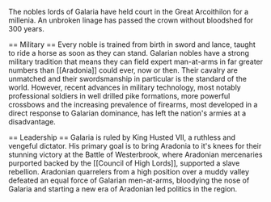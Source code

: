 The nobles lords of Galaria have held court in the Great Arcoithilon for a millenia. An unbroken linage has passed the crown without bloodshed for 300 years. 

== Military ==
Every noble is trained from birth in sword and lance, taught to ride a horse as soon as they can stand. Galarian nobles have a strong military tradition that means they can field expert man-at-arms in far greater numbers than [[Aradonia]] could ever, now or then. Their cavalry are unmatched and their swordsmanship in particular is the standard of the world. However, recent advances in military technology, most notably professional soldiers in well drilled pike formations, more powerful crossbows and the increasing prevalence of firearms, most developed in a direct response to Galarian dominance, has left the nation's armies at a disadvantage. 

== Leadership ==
Galaria is ruled by King Husted VII, a ruthless and vengeful dictator. His primary goal is to bring Aradonia to it's knees for their stunning victory at the Battle of Westerbrook, where Aradonian mercenaries purported backed by the [[Council of High Lords]], supported a slave rebellion. Aradonian quarrelers from a high position over a muddy valley defeated an equal force of Galarian men-at-arms, bloodying the nose of Galaria and starting a new era of Aradonian led politics in the region.
